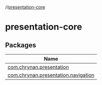 //[presentation-core](index.md)

# presentation-core

## Packages

| Name |
|---|
| [com.chrynan.presentation](presentation-core/com.chrynan.presentation/index.md) |
| [com.chrynan.presentation.navigation](presentation-core/com.chrynan.presentation.navigation/index.md) |
